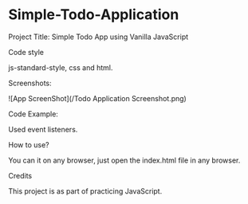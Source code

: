 # Simple-Todo-Application

Project Title:
Simple Todo App using Vanilla JavaScript

Code style

js-standard-style, css and html.

Screenshots:

![App ScreenShot](/Todo Application Screenshot.png)

Code Example:

Used event listeners.

How to use?

You can it on any browser, just open the index.html file in any browser.

Credits

This project is as part of practicing JavaScript.
